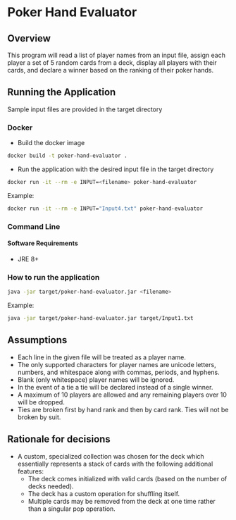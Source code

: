# Poker Hand Evaluator

## Overview
This program will read a list of player names from an input file,
assign each player a set of 5 random cards from a deck, display all
players with their cards, and declare a winner based on the ranking
of their poker hands.

## Running the Application
Sample input files are provided in the target directory

### Docker
- Build the docker image
```bash
docker build -t poker-hand-evaluator .
```
- Run the application with the desired input file in the target directory
```bash
docker run -it --rm -e INPUT=<filename> poker-hand-evaluator
```
Example:
```bash
docker run -it --rm -e INPUT="Input4.txt" poker-hand-evaluator
```

### Command Line

#### Software Requirements
- JRE 8+

### How to run the application
```bash
java -jar target/poker-hand-evaluator.jar <filename>
```
Example:
```bash
java -jar target/poker-hand-evaluator.jar target/Input1.txt
```

## Assumptions
- Each line in the given file will be treated as a player name.
- The only supported characters for player names are unicode letters, numbers,
and whitespace along with commas, periods, and hyphens.
- Blank (only whitespace) player names will be ignored.
- In the event of a tie a tie will be declared instead of a single winner.
- A maximum of 10 players are allowed and any remaining players over 10 will
be dropped.
- Ties are broken first by hand rank and then by card rank. Ties will not be broken by suit.

## Rationale for decisions
- A custom, specialized collection was chosen for the deck which essentially
represents a stack of cards with the following additional features:
    - The deck comes initialized with valid cards (based on the number of decks needed).
    - The deck has a custom operation for shuffling itself.
    - Multiple cards may be removed from the deck at one time rather than a singular pop operation.
